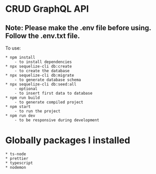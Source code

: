 # CRUD GraphQL API

## Note: Please make the .env file before using. Follow the .env.txt file.

To use:

    * npm install
        - to install dependencies
    * npx sequelize-cli db:create
        - to create the database
    * npx sequelize-cli db:migrate
        - to generate database schema
    * npx sequelize-cli db:seed:all
        - optional
        - to insert first data to database
    * npm run build
        - to generate compiled project
    * npm start
        - to run the project
    * npm run dev
        - to be responsive during development

# Globally packages I installed

    * ts-node
    * prettier
    * typescript
    * nodemon
